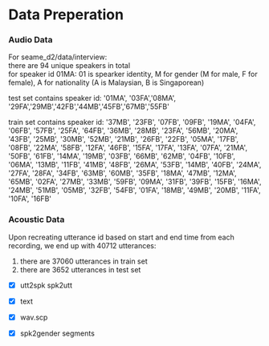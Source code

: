 # Data Preperation

### Audio Data  

For seame_d2/data/interview:    
there are 94 unique speakers in total  
for speaker id 01MA: 01 is spearker identity, M for gender (M for male, F for female), A for nationality (A is Malaysian, B is Singaporean)     

test set contains speaker id: '01MA', '03FA','08MA', '29FA','29MB','42FB','44MB','45FB','67MB','55FB'   

train set contains speaker id: '37MB', '23FB', '07FB', '09FB', '19MA', '04FA', '06FB', '57FB', '25FA', '64FB', '36MB', '28MB', '23FA', '56MB', '20MA', '43FB', '25MB', '30MB', '52MB', '21MB', '26FB', '22FB', '05MA', '17FB', '08FB', '22MA', '58FB', '12FA', '46FB', '15FA', '17FA', '13FA', '07FA', '21MA', '50FB', '61FB', '14MA', '19MB', '03FB', '66MB', '62MB', '04FB', '10FB', '06MA', '13MB', '11FB', '41MB', '48FB', '26MA', '53FB', '14MB', '40FB', '24MA', '27FA', '28FA', '34FB', '63MB', '60MB', '35FB', '18MA', '47MB', '12MA', '65MB', '02FA', '27MB', '33MB', '59FB', '09MA', '31FB', '39FB', '15FB', '16MA', '24MB', '51MB', '05MB', '32FB', '54FB', '01FA', '18MB', '49MB', '20MB', '11FA', '10FA', '16FB'

### Acoustic Data

Upon recreating utterance id based on start and end time from each recording, we end up with 40712 utterances:
1. there are 37060 utterances in train set  
2. there are 3652 utterances in test set  

- [x] utt2spk 
spk2utt  
- [x] text   
- [x] wav.scp  
- [x] spk2gender
segments    

